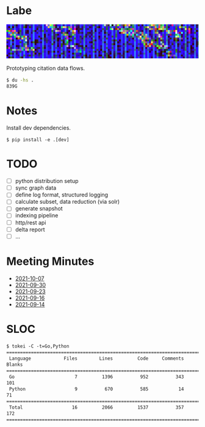 # Labe

![](extra/banner/static/canvas.png)

Prototyping citation data flows.

```sh
$ du -hs .
839G
```

# Notes

Install dev dependencies.

```
$ pip install -e .[dev]
```

# TODO

* [ ] python distribution setup
* [ ] sync graph data
* [ ] define log format, structured logging
* [ ] calculate subset, data reduction (via solr)
* [ ] generate snapshot
* [ ] indexing pipeline
* [ ] http/rest api
* [ ] delta report
* [ ] ...

# Meeting Minutes

* [2021-10-07](notes/2021_10_07_meeting_minutes.md)
* [2021-09-30](notes/2021_09_30_meeting_minutes.md)
* [2021-09-23](notes/2021_09_23_meeting_minutes.md)
* [2021-09-16](notes/2021_09_16_meeting_minutes.md)
* [2021-09-14](notes/2021_09_14_meeting_minutes.md)

# SLOC

```
$ tokei -C -t=Go,Python
===============================================================================
 Language            Files        Lines         Code     Comments       Blanks
===============================================================================
 Go                      7         1396          952          343          101
 Python                  9          670          585           14           71
===============================================================================
 Total                  16         2066         1537          357          172
===============================================================================
```
